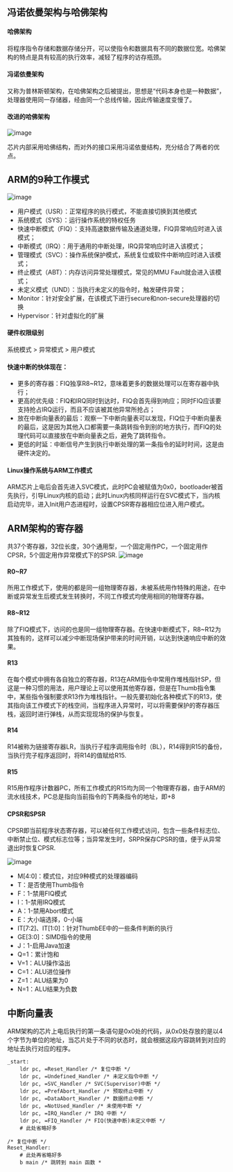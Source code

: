 ## 冯诺依曼架构与哈佛架构
#### 哈佛架构
将程序指令存储和数据存储分开，可以使指令和数据具有不同的数据位宽。哈佛架构的特点是具有较高的执行效率，减轻了程序的访存瓶颈。

#### 冯诺依曼架构
又称为普林斯顿架构，在哈佛架构之后被提出，思想是“代码本身也是一种数据”，处理器使用同一存储器，经由同一个总线传输，因此传输速度变慢了。

#### 改进的哈佛架构
![image](https://pic3.zhimg.com/80/v2-37a5331df99d157b709c0674efcad882_720w.jpg)

芯片内部采用哈佛结构，而对外的接口采用冯诺依曼结构，充分结合了两者的优点。


## ARM的9种工作模式
![image](https://img-blog.csdn.net/20160627154926556?watermark/2/text/aHR0cDovL2Jsb2cuY3Nkbi5uZXQv/font/5a6L5L2T/fontsize/400/fill/I0JBQkFCMA==/dissolve/70/gravity/Center)

- 用户模式（USR）：正常程序的执行模式，不能直接切换到其他模式
- 系统模式（SYS）：运行操作系统的特权任务
- 快速中断模式（FIQ）：支持高速数据传输及通道处理，FIQ异常响应时进入该模式；
- 中断模式（IRQ）：用于通用的中断处理，IRQ异常响应时进入该模式；
- 管理模式（SVC）：操作系统保护模式，系统复位或软件中断响应时进入该模式；
- 终止模式（ABT）：内存访问异常处理模式，常见的MMU Fault就会进入该模式；
- 未定义模式（UND）：当执行未定义的指令时，触发硬件异常；
- Monitor：针对安全扩展，在该模式下进行secure和non-secure处理器的切换
- Hypervisor：针对虚拟化的扩展

#### 硬件权限级别
系统模式 > 异常模式 > 用户模式

#### 快速中断的快体现在：
- 更多的寄存器：FIQ独享R8~R12，意味着更多的数据处理可以在寄存器中执行；
- 更高的优先级：FIQ和IRQ同时到达时，FIQ会首先得到响应；同时FIQ应该要支持抢占IRQ运行，而且不应该被其他异常所抢占；
- 放在中断向量表的最后：观察一下中断向量表可以发现，FIQ位于中断向量表的最后，这是因为其他入口都需要一条跳转指令到别的地方执行，而FIQ的处理代码可以直接放在中断向量表之后，避免了跳转指令。
- 更低的时延：中断信号产生到执行中断处理的第一条指令的延时时间，这是由硬件决定的。

#### Linux操作系统与ARM工作模式
ARM芯片上电后会首先进入SVC模式，此时PC会被赋值为0x0，bootloader被首先执行，引导Linux内核的启动；此时Linux内核同样运行在SVC模式下，当内核启动完毕，进入Init用户态进程时，设置CPSR寄存器相应位进入用户模式。

## ARM架构的寄存器
共37个寄存器，32位长度，30个通用型，一个固定用作PC，一个固定用作CPSR，5个固定用作异常模式下的SPSR.
![image](https://pic2.zhimg.com/80/v2-37c99d9a32d642d3851fc4b750e0bbf1_720w.jpg)

#### R0~R7
所用工作模式下，使用的都是同一组物理寄存器，未被系统用作特殊的用途，在中断或异常发生后模式发生转换时，不同工作模式均使用相同的物理寄存器。

#### R8~R12
除了FIQ模式下，访问的也是同一组物理寄存器。在快速中断模式下，R8~R12为其独有的，这样可以减少中断现场保护带来的时间开销，以达到快速响应中断的效果。

#### R13
在每个模式中拥有各自独立的寄存器，R13在ARM指令中常用作堆栈指针SP，但这是一种习惯的用法，用户理论上可以使用其他寄存器，但是在Thumb指令集中，某些指令强制要求R13作为堆栈指针。一般先要初始化各种模式下的R13，使其指向该工作模式下的栈空间，当程序进入异常时，可以将需要保护的寄存器压栈，返回时进行弹栈，从而实现现场的保护与恢复。

#### R14
R14被称为链接寄存器LR，当执行子程序调用指令时（BL），R14得到R15的备份，当执行完子程序返回时，将R14的值赋给R15.

#### R15
R15用作程序计数器PC，所有工作模式的R15均为同一个物理寄存器，由于ARM的流水线技术，PC总是指向当前指令的下两条指令的地址，即+8

#### CPSR和SPSR
CPSR即当前程序状态寄存器，可以被任何工作模式访问，包含一些条件标志位、中断禁止位、模式标志位等；当异常发生时，SRPR保存CPSR的值，便于从异常退出时恢复CPSR.

![image](https://pic4.zhimg.com/80/v2-7bec1a4020a0e4f6c015926ff4946893_720w.png)

- M[4:0]：模式位，对应9种模式的处理器编码
- T：是否使用Thumb指令
- F：1-禁用FIQ模式
- I：1-禁用IRQ模式
- A：1-禁用Abort模式
- E：大小端选择，0-小端
- IT[7:2]、IT[1:0]：针对ThumbEE中的一些条件判断的执行
- GE[3:0]：SIMD指令的使用
- J：1-启用Java加速
- Q=1：累计饱和
- V=1：ALU操作溢出
- C=1：ALU进位操作
- Z=1：ALU结果为0
- N=1：ALU结果为负数


## 中断向量表
ARM架构的芯片上电后执行的第一条语句是0x0处的代码，从0x0处存放的是以4个字节为单位的地址，当芯片处于不同的状态时，就会根据这段内容跳转到对应的地址去执行对应的程序。
```
_start:
	ldr pc, =Reset_Handler /* 复位中断 */
	ldr pc, =Undefined_Handler /* 未定义指令中断 */
	ldr pc, =SVC_Handler /* SVC(Supervisor)中断 */
	ldr pc, =PrefAbort_Handler /* 预取终止中断 */
	ldr pc, =DataAbort_Handler /* 数据终止中断 */
	ldr pc, =NotUsed_Handler /* 未使用中断 */
	ldr pc, =IRQ_Handler /* IRQ 中断 */
	ldr pc, =FIQ_Handler /* FIQ(快速中断)未定义中断 */
	# 此处省略好多

/* 复位中断 */
Reset_Handler:
	# 此处再省略好多
	b main /* 跳转到 main 函数 *
```

